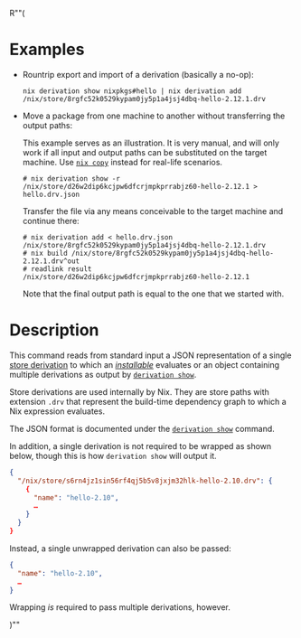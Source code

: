 R""(

# Examples

* Rountrip export and import of a derivation (basically a no-op):

  ```console
  nix derivation show nixpkgs#hello | nix derivation add
  /nix/store/8rgfc52k0529kypam0jy5p1a4jsj4dbq-hello-2.12.1.drv
  ```

* Move a package from one machine to another without transferring the output paths:

  This example serves as an illustration. It is very manual, and will only work
  if all input and output paths can be substituted on the target machine.
  Use [`nix copy`] instead for real-life scenarios.

  ```console
  # nix derivation show -r /nix/store/d26w2dip6kcjpw6dfcrjmpkprrabjz60-hello-2.12.1 > hello.drv.json
  ```

  Transfer the file via any means conceivable to the target machine and continue there:

  ```console
  # nix derivation add < hello.drv.json
  /nix/store/8rgfc52k0529kypam0jy5p1a4jsj4dbq-hello-2.12.1.drv
  # nix build /nix/store/8rgfc52k0529kypam0jy5p1a4jsj4dbq-hello-2.12.1.drv^out
  # readlink result
  /nix/store/d26w2dip6kcjpw6dfcrjmpkprrabjz60-hello-2.12.1
  ```

  Note that the final output path is equal to the one that we started with.


[`nix copy`]: ./nix3-copy.md

# Description

This command reads from standard input a JSON representation of a single
[store derivation] to which an [*installable*](./nix.md#installables) evaluates
or an object containing multiple derivations as output by [`derivation show`].

Store derivations are used internally by Nix. They are store paths with
extension `.drv` that represent the build-time dependency graph to which
a Nix expression evaluates.

[store derivation]: ../../glossary.md#gloss-store-derivation

The JSON format is documented under the [`derivation show`] command.

In addition, a single derivation is not required to be wrapped as
shown below, though this is how `derivation show` will output it.

```json
{
  "/nix/store/s6rn4jz1sin56rf4qj5b5v8jxjm32hlk-hello-2.10.drv": {
    {
      "name": "hello-2.10",
      …
    }
  }
}
```

Instead, a single unwrapped derivation can also be passed:

```json
{
  "name": "hello-2.10",
  …
}
```

Wrapping *is* required to pass multiple derivations, however.

[`derivation show`]: ./nix3-derivation-show.md

)""
